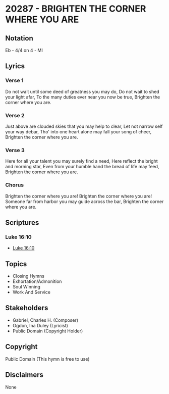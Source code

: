 # 20287 - BRIGHTEN THE CORNER WHERE YOU ARE

## Notation

Eb - 4/4 on 4 - MI

## Lyrics

### Verse 1

Do not wait until some deed of greatness you may do, Do not wait to shed your light afar, To the many duties ever near you now be true, Brighten the corner where you are.

### Verse 2

Just above are clouded skies that you may help to clear, Let not narrow self your way debar, Tho' into one heart alone may fall your song of cheer, Brighten the corner where you are.

### Verse 3

Here for all your talent you may surely find a need, Here reflect the bright and morning star, Even from your humble hand the bread of life may feed, Brighten the corner where you are.

### Chorus

Brighten the corner where you are! Brighten the corner where you are! Someone far from harbor you may guide across the bar, Brighten the corner where you are.


## Scriptures

### Luke 16:10

- [Luke 16:10](https://www.biblegateway.com/passage/?search=Luke%2016%3A10)


## Topics

- Closing Hymns
- Exhortation/Admonition
- Soul Winning
- Work And Service

## Stakeholders

- Gabriel, Charles H. (Composer)
- Ogdon, Ina Duley (Lyricist)
- Public Domain (Copyright Holder)

## Copyright

Public Domain
(This hymn is free to use)

## Disclaimers

None

